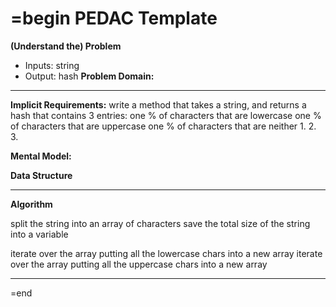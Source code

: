 =begin
PEDAC Template
==================================================================================================================================================================================================================================================================================================================================================================================================================

**(Understand the) Problem**

-  Inputs: string
-  Output: hash
**Problem Domain:**
---

**Implicit Requirements:**
write a method that takes a string, and returns a hash that contains 3 entries: 
one % of characters that are lowercase
one % of characters that are uppercase
one % of characters that are neither
1. 
2.
3.

**Mental Model:**


**Data Structure**

---
**Algorithm**

split the string into an array of characters
save the total size of the string into a variable

iterate over the array putting all the lowercase chars into a new array
iterate over the array putting all the uppercase chars into a new array





----
=end